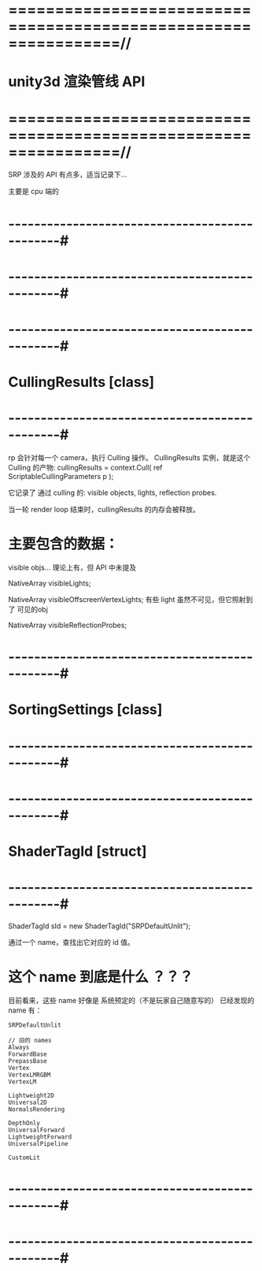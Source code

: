 # ================================================================//
#                    unity3d 渲染管线 API
# ================================================================//
SRP
涉及的 API 有点多，适当记录下...

主要是 cpu 端的


# ----------------------------------------------#
#               
# ----------------------------------------------#




# ----------------------------------------------#
#            CullingResults [class]   
# ----------------------------------------------#
rp 会针对每一个 camera，执行  Culling 操作。
CullingResults 实例，就是这个 Culling 的产物:
    cullingResults = context.Cull( ref ScriptableCullingParameters p );
    
它记录了 通过 culling 的: visible objects, lights, reflection probes.

当一轮 render loop 结束时，cullingResults 的内存会被释放。

# 主要包含的数据：
visible objs...
    理论上有，但 API 中未提及

NativeArray<VisibleLight> visibleLights;

NativeArray<VisibleLight> visibleOffscreenVertexLights;
    有些 light 虽然不可见，但它照射到了 可见的obj

NativeArray<VisibleReflectionProbe> visibleReflectionProbes;









# ----------------------------------------------#
#          SortingSettings    [class] 
# ----------------------------------------------#





# ----------------------------------------------#
#            ShaderTagId     [struct]
# ----------------------------------------------#
ShaderTagId sId = new ShaderTagId("SRPDefaultUnlit");

通过一个 name，查找出它对应的 id 值。

# 这个 name 到底是什么 ？？？
目前看来，这些 name 好像是 系统预定的（不是玩家自己随意写的）
已经发现的 name 有：

    SRPDefaultUnlit

    // 旧的 names
    Always  
    ForwardBase
    PrepassBase
    Vertex
    VertexLMRGBM
    VertexLM

    Lightweight2D
    Universal2D
    NormalsRendering

    DepthOnly
    UniversalForward
    LightweightForward
    UniversalPipeline

    CustomLit



# ----------------------------------------------#
#               
# ----------------------------------------------#


